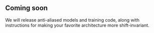 ## Coming soon

We will release anti-aliased models and training code, along with instructions for making your favorite architecture more shift-invariant.
